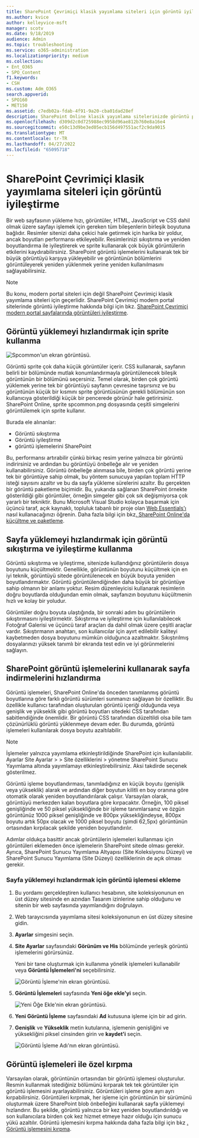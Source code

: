 ```yaml
---
title: SharePoint Çevrimiçi klasik yayımlama siteleri için görüntü iyileştirme
ms.author: kvice
author: kelleyvice-msft
manager: scotv
ms.date: 9/18/2019
audience: Admin
ms.topic: troubleshooting
ms.service: o365-administration
ms.localizationpriority: medium
ms.collection:
- Ent_O365
- SPO_Content
f1.keywords:
- CSH
ms.custom: Adm_O365
search.appverid:
- SPO160
- MET150
ms.assetid: c7edb02a-fdab-4f91-9a20-cba01dad28ef
description: SharePoint Online klasik yayımlama sitelerinizde görüntü performansını artırmak için işlemeleri ve sprite'leri kullanmayı öğrenin.
ms.openlocfilehash: d309d2c0d725988ec9958d96ae812b760e8a16e4
ms.sourcegitcommit: e50c13d9be3ed05ecb156d497551acf2c9da9015
ms.translationtype: MT
ms.contentlocale: tr-TR
ms.lasthandoff: 04/27/2022
ms.locfileid: "65095718"
---
```

# <a name="image-optimization-for-sharepoint-online-classic-publishing-sites"></a>SharePoint Çevrimiçi klasik yayımlama siteleri için görüntü iyileştirme

Bir web sayfasının yükleme hızı, görüntüler, HTML, JavaScript ve CSS dahil olmak üzere sayfayı işlemek için gereken tüm bileşenlerin birleşik boyutuna bağlıdır. Resimler sitenizi daha çekici hale getirmek için harika bir yoldur, ancak boyutları performansı etkileyebilir. Resimlerinizi sıkıştırma ve yeniden boyutlandırma ile iyileştirerek ve sprite kullanarak çok büyük görüntülerin etkilerini kaydırabilirsiniz. SharePoint görüntü işlemelerini kullanarak tek bir büyük görüntüyü karşıya yükleyebilir ve görüntünün bölümlerini görüntüleyerek yeniden yüklenmek yerine yeniden kullanılmasını sağlayabilirsiniz.

>[!NOTE]
>Bu konu, modern portal siteleri için değil SharePoint Çevrimiçi klasik yayımlama siteleri için geçerlidir. SharePoint Çevrimiçi modern portal sitelerinde görüntü iyileştirme hakkında bilgi için bkz. [SharePoint Çevrimiçi modern portal sayfalarında görüntüleri iyileştirme](modern-image-optimization.md).
  
## <a name="using-sprites-to-speed-up-image-loading"></a>Görüntü yüklemeyi hızlandırmak için sprite kullanma

![Spcommon'un ekran görüntüsü.](../media/cc5cdee1-8e54-4537-9a8a-8854f4ee849f.png)

Görüntü sprite çok daha küçük görüntüler içerir. CSS kullanarak, sayfanın belirli bir bölümünde mutlak konumlandırmayla görüntülenecek bileşik görüntünün bir bölümünü seçersiniz. Temel olarak, birden çok görüntü yüklemek yerine tek bir görüntüyü sayfanın çevresine taşırsınız ve bu görüntünün küçük bir kısmını sprite görüntüsünün gerekli bölümünün son kullanıcıya gösterildiği küçük bir pencerede görünür hale getirirsiniz. SharePoint Online, sprite spcommon.png dosyasında çeşitli simgelerini görüntülemek için sprite kullanır.

Burada ele alınanlar:
- Görüntü sıkıştırma
- Görüntü iyileştirme
- görüntü işlemelerini SharePoint
   
Bu, performansı artırabilir çünkü birkaç resim yerine yalnızca bir görüntü indirirsiniz ve ardından bu görüntüyü önbelleğe alır ve yeniden kullanabilirsiniz. Görüntü önbelleğe alınmasa bile, birden çok görüntü yerine tek bir görüntüye sahip olmak, bu yöntem sunucuya yapılan toplam HTTP isteği sayısını azaltır ve bu da sayfa yükleme sürelerini azaltır. Bu gerçekten bir görüntü paketleme biçimidir. Bu, yukarıda sağlanan SharePoint örnekte gösterildiği gibi görüntüler, örneğin simgeler gibi çok sık değişmiyorsa çok yararlı bir tekniktir. Bunu Microsoft Visual Studio kolayca başarmak için üçüncü taraf, açık kaynaklı, topluluk tabanlı bir proje olan [Web Essentials'ı](https://vswebessentials.com/) nasıl kullanacağınızı öğrenin. Daha fazla bilgi için bkz[. SharePoint Online'da küçültme ve paketleme](./minification-and-bundling-in-sharepoint-online.md).
  
## <a name="using-image-compression-and-optimization-to-speed-up-page-loading"></a>Sayfa yüklemeyi hızlandırmak için görüntü sıkıştırma ve iyileştirme kullanma

Görüntü sıkıştırma ve iyileştirme, sitenizde kullandığınız görüntülerin dosya boyutunu küçültmektir. Genellikle, görüntünün boyutunu küçültmek için en iyi teknik, görüntüyü sitede görüntülenecek en büyük boyuta yeniden boyutlandırmaktır. Görüntü görüntülendiğinden daha büyük bir görüntüye sahip olmanın bir anlamı yoktur. Resim düzenleyicisi kullanarak resimlerin doğru boyutlarda olduğundan emin olmak, sayfanızın boyutunu küçültmenin hızlı ve kolay bir yoludur.
  
Görüntüler doğru boyuta ulaştığında, bir sonraki adım bu görüntülerin sıkıştırmasını iyileştirmektir. Sıkıştırma ve iyileştirme için kullanılabilecek Fotoğraf Galerisi ve üçüncü taraf araçları da dahil olmak üzere çeşitli araçlar vardır. Sıkıştırmanın anahtarı, son kullanıcılar için ayırt edilebilir kaliteyi kaybetmeden dosya boyutunu mümkün olduğunca azaltmaktır. Sıkıştırılmış dosyalarınızı yüksek tanımlı bir ekranda test edin ve iyi görünmelerini sağlayın.
  
## <a name="speed-up-page-downloads-by-using-sharepoint-image-renditions"></a>SharePoint görüntü işlemelerini kullanarak sayfa indirmelerini hızlandırma

Görüntü işlemeleri, SharePoint Online'da önceden tanımlanmış görüntü boyutlarına göre farklı görüntü sürümleri sunmanızı sağlayan bir özelliktir. Bu özellikle kullanıcı tarafından oluşturulan görüntü içeriği olduğunda veya genişlik ve yükseklik gibi görüntü boyutları sitedeki CSS tarafından sabitlendiğinde önemlidir. Bir görüntü CSS tarafından düzeltildi olsa bile tam çözünürlüklü görüntü yüklenmeye devam eder. Bu durumda, görüntü işlemeleri kullanılarak dosya boyutu azaltılabilir.
  
> [!NOTE]
> İşlemeler yalnızca yayımlama etkinleştirildiğinde SharePoint için kullanılabilir. Ayarlar Site Ayarlar \> \> Site özelliklerini \> yönetme SharePoint Sunucu Yayımlama altında yayımlamayı etkinleştirebilirsiniz. Aksi takdirde seçenek gösterilmez.
  
Görüntü işleme boyutlandırması, tanımladığınız en küçük boyutu (genişlik veya yükseklik) alarak ve ardından diğer boyutun kilitli en boy oranına göre otomatik olarak yeniden boyutlandırılarak çalışır. Varsayılan olarak, görüntüyü merkezden kalan boyutlara göre kırpacaktır. Örneğin, 100 piksel genişliğinde ve 50 piksel yüksekliğinde bir işleme tanımlarsanız ve özgün görüntünüz 1000 piksel genişliğinde ve 800px yüksekliğindeyse, 800px boyutu artık 50px olacak ve 1000 piksel boyutu (şimdi 62,5px) görüntünün ortasından kırpılacak şekilde yeniden boyutlandırılır.
  
Adımlar oldukça basittir ancak görüntülerin işlemeleri kullanması için görüntüleri eklemeden önce işlemelerin SharePoint sitede olması gerekir. Ayrıca, SharePoint Sunucu Yayımlama Altyapısı (Site Koleksiyonu Düzeyi) ve SharePoint Sunucu Yayımlama (Site Düzeyi) özelliklerinin de açık olması gerekir.
  
### <a name="add-an-image-rendition-to-speed-up-page-loading"></a>Sayfa yüklemeyi hızlandırmak için görüntü işlemesi ekleme
  
1. Bu yordamı gerçekleştiren kullanıcı hesabının, site koleksiyonunun en üst düzey sitesinde en azından Tasarım izinlerine sahip olduğunu ve sitenin bir web sayfasında yayımlandığını doğrulayın.

2. Web tarayıcısında yayımlama sitesi koleksiyonunun en üst düzey sitesine gidin.

3. **Ayarlar** simgesini seçin.

4. **Site Ayarlar** sayfasındaki **Görünüm ve His** bölümünde yerleşik görüntü işlemelerini görürsünüz.

    Yeni bir tane oluşturmak için kullanıma yönelik işlemeleri kullanabilir veya **Görüntü İşlemeleri'ni** seçebilirsiniz.

    ![Görüntü İşleme'nin ekran görüntüsü.](../media/eaae0d53-657d-47ef-b687-65c5167eae4d.PNG)
  
5. **Görüntü İşlemeleri** sayfasında **Yeni öğe ekle'yi** seçin.

    ![Yeni Öğe Ekle'nin ekran görüntüsü.](../media/8cede22e-52bf-4d9d-99cb-162f2f6ce92b.PNG)
  
6. **Yeni Görüntü İşleme** sayfasındaki **Ad** kutusuna işleme için bir ad girin.

7. **Genişlik** ve **Yükseklik** metin kutularına, işlemenin genişliğini ve yüksekliğini piksel cinsinden girin ve **kaydet'i** seçin.

    ![Görüntü İşleme Adı'nın ekran görüntüsü.](../media/5a6119ed-c163-40df-a4db-ec629d15607d.PNG)
  
## <a name="custom-cropping-with-image-renditions"></a>Görüntü işlemeleri ile özel kırpma

Varsayılan olarak, görüntünün ortasından bir görüntü işlemesi oluşturulur. Resmin kullanmak istediğiniz bölümünü kırparak tek tek görüntüler için görüntü işlemesini ayarlayabilirsiniz. Görüntüleri işleme göre ayrı ayrı kırpabilirsiniz. Görüntüleri kırpmak, her işleme için görüntünün bir sürümünü oluşturmak üzere SharePoint blob önbelleğini kullanarak sayfa yüklemeyi hızlandırır. Bu şekilde, görüntü yalnızca bir kez yeniden boyutlandırıldığı ve son kullanıcılara birden çok kez hizmet etmeye hazır olduğu için sunucu yükü azaltılır. Görüntü işlemesini kırpma hakkında daha fazla bilgi için bkz [. Görüntü işlemesini kırpma](/sharepoint/dev/general-development/sharepoint-design-manager-device-channels).
